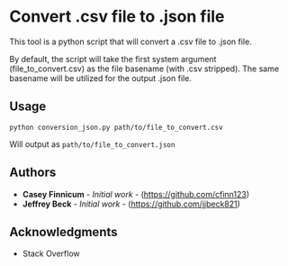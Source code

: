 # Convert .csv file to .json file

This tool is a python script that will convert a .csv file to .json file. 

By default, the script will take the first system argument (file_to_convert.csv) as the file basename (with .csv stripped). The same basename will be utilized for the output .json file.

## Usage

```
python conversion_json.py path/to/file_to_convert.csv
```

Will output as ```path/to/file_to_convert.json```

## Authors

* **Casey Finnicum** - *Initial work* - (https://github.com/cfinn123)
* **Jeffrey Beck** - *Initial work* - (https://github.com/jjbeck821)

## Acknowledgments

* Stack Overflow
